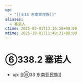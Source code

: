 ```yaml
---
up:
  - "[[⑥33 东南亚民族]]"
aliases:
  - 塞诺人
ctime: 2025-03-01T13:36:58+08:00
mtime: 2025-10-01T11:40:31+08:00
---
```


# ⑥338.2 塞诺人

- up: [[⑥33 东南亚民族]]

